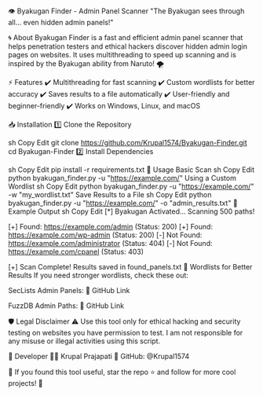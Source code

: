 👁️ Byakugan Finder - Admin Panel Scanner
"The Byakugan sees through all… even hidden admin panels!"


🌀 About
Byakugan Finder is a fast and efficient admin panel scanner that helps penetration testers and ethical hackers discover hidden admin login pages on websites. It uses multithreading to speed up scanning and is inspired by the Byakugan ability from Naruto! 🌪️

⚡ Features
✔️ Multithreading for fast scanning
✔️ Custom wordlists for better accuracy
✔️ Saves results to a file automatically
✔️ User-friendly and beginner-friendly
✔️ Works on Windows, Linux, and macOS

📥 Installation
1️⃣ Clone the Repository

sh
Copy
Edit
git clone https://github.com/Krupal1574/Byakugan-Finder.git
cd Byakugan-Finder
2️⃣ Install Dependencies

sh
Copy
Edit
pip install -r requirements.txt
🚀 Usage
Basic Scan
sh
Copy
Edit
python byakugan_finder.py -u "https://example.com/"
Using a Custom Wordlist
sh
Copy
Edit
python byakugan_finder.py -u "https://example.com/" -w "my_wordlist.txt"
Save Results to a File
sh
Copy
Edit
python byakugan_finder.py -u "https://example.com/" -o "admin_results.txt"
🎯 Example Output
sh
Copy
Edit
[*] Byakugan Activated... Scanning 500 paths!

[+] Found: https://example.com/admin (Status: 200)
[+] Found: https://example.com/wp-admin (Status: 200)
[-] Not Found: https://example.com/administrator (Status: 404)
[-] Not Found: https://example.com/cpanel (Status: 403)

[+] Scan Complete! Results saved in found_panels.txt
🔗 Wordlists for Better Results
If you need stronger wordlists, check these out:

SecLists Admin Panels: 🔗 GitHub Link

FuzzDB Admin Paths: 🔗 GitHub Link

🛡️ Legal Disclaimer
⚠️ Use this tool only for ethical hacking and security testing on websites you have permission to test.
I am not responsible for any misuse or illegal activities using this script.

👤 Developer
👨‍💻 Krupal Prajapati
🔗 GitHub: @Krupal1574

💙 If you found this tool useful, star the repo ⭐ and follow for more cool projects! 🚀

